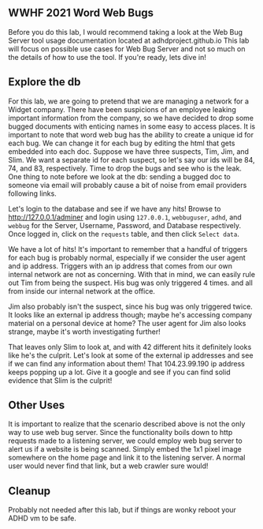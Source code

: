 WWHF 2021 Word Web Bugs
----------------------
Before you do this lab, I would recommend taking a look at the Web Bug Server tool usage documentation located at adhdproject.github.io This lab will focus on possible use cases for Web Bug Server and not so much on the details of how to use the tool. If you're ready, lets dive in!

Explore the db
------------------
For this lab, we are going to pretend that we are managing a network for a Widget company. There have been suspicions of an employee leaking important information from the company, so we have decided to drop some bugged documents with enticing names in some easy to access places. It is important to note that word web bug has the ability to create a unique id for each bug. We can  change it for each bug by editing the html that gets embedded into each doc. Suppose we have three suspects, Tim, Jim, and Slim.  We want a separate id for each suspect, so let's say our ids will be 84, 74, and 83, respectively.   Time to drop the bugs and see who is the leak. One thing to note before we look at the db: sending a bugged doc to someone via email will probably cause a bit of noise from email providers following links.

Let's login to the database and see if we have any hits! Browse to http://127.0.0.1/adminer and login using `127.0.0.1`, `webbuguser`, `adhd`, and `webbug` for the Server, Username, Password, and Database respectively. Once logged in, click on the `requests` table, and then click `Select data`.

We have a lot of hits! It's important to remember that a handful of triggers for each bug is probably normal, especially if we consider the user agent and ip address. Triggers with an ip address that comes from our own internal network are not as concerning. With that in mind, we can easily rule out Tim from being the suspect. His bug was only triggered 4 times. and all from inside our internal network at the office. 

Jim also probably isn't the suspect, since his bug was only triggered twice. It looks like an external ip address though; maybe he's accessing company material on a personal device at home? The user agent for Jim also looks strange, maybe it's worth investigating further! 

That leaves only Slim to look at, and with 42 different hits it definitely looks like he's the culprit. Let's look at some of the external ip addresses and see if we can find any information about them! That 104.23.99.190 ip address keeps popping up a lot. Give it a google and see if you can find solid evidence that Slim is the culprit! 

Other Uses
----------------
It is important to realize that the scenario described above is not the only way to use web bug server. Since the functionality boils down to http requests made to a listening server, we could employ web bug server to alert us if a website is being scanned. Simply embed the 1x1 pixel image somewhere on the home page and link it to the listening server. A normal user would never find that link, but a web crawler sure would! 

Cleanup
---
Probably not needed after this lab, but if things are wonky reboot your ADHD vm to be safe.
